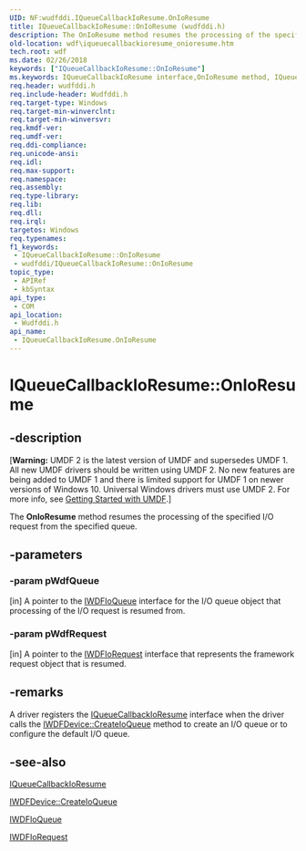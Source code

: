 ```yaml
---
UID: NF:wudfddi.IQueueCallbackIoResume.OnIoResume
title: IQueueCallbackIoResume::OnIoResume (wudfddi.h)
description: The OnIoResume method resumes the processing of the specified I/O request from the specified queue.
old-location: wdf\iqueuecallbackioresume_onioresume.htm
tech.root: wdf
ms.date: 02/26/2018
keywords: ["IQueueCallbackIoResume::OnIoResume"]
ms.keywords: IQueueCallbackIoResume interface,OnIoResume method, IQueueCallbackIoResume.OnIoResume, IQueueCallbackIoResume::OnIoResume, OnIoResume, OnIoResume method, OnIoResume method,IQueueCallbackIoResume interface, UMDFQueueObjectRef_fd16ca4e-eccf-49a2-a7f5-bce7e7931a77.xml, umdf.iqueuecallbackioresume_onioresume, wdf.iqueuecallbackioresume_onioresume, wudfddi/IQueueCallbackIoResume::OnIoResume
req.header: wudfddi.h
req.include-header: Wudfddi.h
req.target-type: Windows
req.target-min-winverclnt: 
req.target-min-winversvr: 
req.kmdf-ver: 
req.umdf-ver: 
req.ddi-compliance: 
req.unicode-ansi: 
req.idl: 
req.max-support: 
req.namespace: 
req.assembly: 
req.type-library: 
req.lib: 
req.dll: 
req.irql: 
targetos: Windows
req.typenames: 
f1_keywords:
 - IQueueCallbackIoResume::OnIoResume
 - wudfddi/IQueueCallbackIoResume::OnIoResume
topic_type:
 - APIRef
 - kbSyntax
api_type:
 - COM
api_location:
 - Wudfddi.h
api_name:
 - IQueueCallbackIoResume.OnIoResume
---
```


# IQueueCallbackIoResume::OnIoResume


## -description

<p class="CCE_Message">[<b>Warning:</b> UMDF 2 is the latest version of UMDF and supersedes UMDF 1.  All new UMDF drivers should be written using UMDF 2.  No new features are being added to UMDF 1 and there is limited support for UMDF 1 on newer versions of Windows 10.  Universal Windows drivers must use UMDF 2.  For more info, see <a href="/windows-hardware/drivers/wdf/getting-started-with-umdf-version-2">Getting Started with UMDF</a>.]

The <b>OnIoResume</b> method resumes the processing of the specified I/O request from the specified queue.

## -parameters

### -param pWdfQueue 

[in]
A pointer to the <a href="/windows-hardware/drivers/ddi/wudfddi/nn-wudfddi-iwdfioqueue">IWDFIoQueue</a> interface for the I/O queue object that processing of the I/O request is resumed from.

### -param pWdfRequest 

[in]
A pointer to the <a href="/windows-hardware/drivers/ddi/wudfddi/nn-wudfddi-iwdfiorequest">IWDFIoRequest</a> interface that represents the framework request object that is resumed.

## -remarks

A driver registers the <a href="/windows-hardware/drivers/ddi/wudfddi/nn-wudfddi-iqueuecallbackioresume">IQueueCallbackIoResume</a> interface when the driver calls the <a href="/windows-hardware/drivers/ddi/wudfddi/nf-wudfddi-iwdfdevice-createioqueue">IWDFDevice::CreateIoQueue</a> method to create an I/O queue or to configure the default I/O queue.

## -see-also

<a href="/windows-hardware/drivers/ddi/wudfddi/nn-wudfddi-iqueuecallbackioresume">IQueueCallbackIoResume</a>



<a href="/windows-hardware/drivers/ddi/wudfddi/nf-wudfddi-iwdfdevice-createioqueue">IWDFDevice::CreateIoQueue</a>



<a href="/windows-hardware/drivers/ddi/wudfddi/nn-wudfddi-iwdfioqueue">IWDFIoQueue</a>



<a href="/windows-hardware/drivers/ddi/wudfddi/nn-wudfddi-iwdfiorequest">IWDFIoRequest</a>

